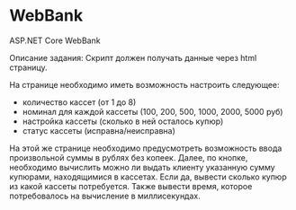 # WebBank
ASP.NET Core WebBank

Описание задания:
Скрипт должен получать данные через html страницу.

На странице необходимо иметь возможность настроить следующее:
- количество кассет (от 1 до 8)
- номинал для каждой кассеты (100, 200, 500, 1000, 2000, 5000 руб)
- настройка кассеты  (сколько в ней осталось купюр)
- статус кассеты (исправна/неисправна)

На этой же странице необходимо предусмотреть возможность ввода произвольной суммы в рублях без копеек.
Далее, по кнопке, необходимо вычислить можно ли выдать клиенту указанную сумму купюрами, находящимися в кассетах.
Если да, вывести сколько купюр из какой кассеты потребуется. Также вывести время, которое потребовалось на вычисление в миллисекундах.

